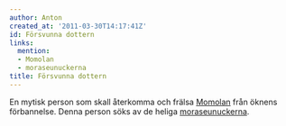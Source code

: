 ```yaml
---
author: Anton
created_at: '2011-03-30T14:17:41Z'
id: Försvunna dottern
links:
  mention:
  - Momolan
  - moraseunuckerna
title: Försvunna dottern
---
```


En mytisk person som skall återkomma och frälsa [Momolan] från öknens förbannelse. Denna person söks
av de heliga [moraseunuckerna].

  [Momolan]: Momolan
  [moraseunuckerna]: moraseunuckerna
